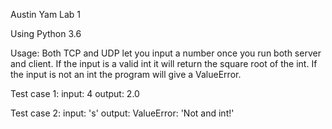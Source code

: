 Austin Yam
Lab 1

Using Python 3.6

Usage:
Both TCP and UDP let you input a number once you run both server and client.
If the input is a valid int it will return the square root of the int.
If the input is not an int the program will give a ValueError.

Test case 1:
input: 4
output: 2.0

Test case 2:
input: 's'
output: ValueError: 'Not and int!'